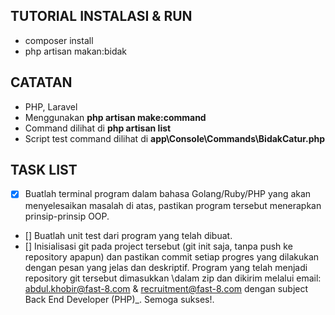 ## TUTORIAL INSTALASI & RUN

- composer install
- php artisan makan:bidak

## CATATAN

- PHP, Laravel
- Menggunakan **php artisan make:command**
- Command dilihat di **php artisan list**
- Script test command dilihat di **app\Console\Commands\BidakCatur.php**


## TASK LIST
- [x] Buatlah terminal program dalam bahasa Golang/Ruby/PHP yang akan menyelesaikan masalah di atas, pastikan program tersebut menerapkan prinsip-prinsip OOP.
- [] Buatlah unit test dari program yang telah dibuat.
- [] Inisialisasi git pada project tersebut (git init saja, tanpa push ke repository apapun) dan pastikan commit setiap progres yang dilakukan dengan pesan yang jelas dan deskriptif. Program yang telah menjadi repository git tersebut dimasukkan \dalam zip dan dikirim melalui email: abdul.khobir@fast-8.com & recruitment@fast-8.com dengan subject Back End Developer (PHP)_<nama lengkap Anda>. Semoga sukses!.
